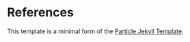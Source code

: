 # References

This template is a minimal form of the [Particle Jekyll Template](https://github.com/nrandecker/particle).